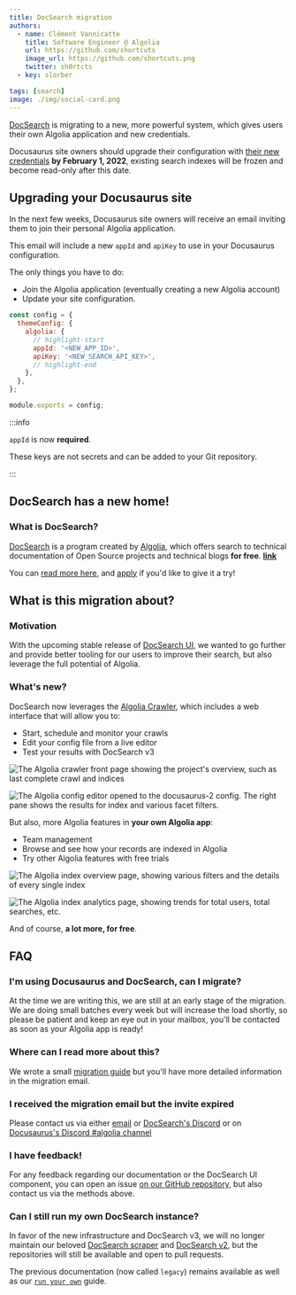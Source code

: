 ```yaml
---
title: DocSearch migration
authors:
  - name: Clément Vannicatte
    title: Software Engineer @ Algolia
    url: https://github.com/shortcuts
    image_url: https://github.com/shortcuts.png
    twitter: sh0rtcts
  - key: slorber

tags: [search]
image: ./img/social-card.png
---
```


[DocSearch](https://docsearch.algolia.com/) is migrating to a new, more powerful system, which gives users their own Algolia application and new credentials.

Docusaurus site owners should upgrade their configuration with [their new credentials](#im-using-docusaurus-and-docsearch-can-i-migrate) **by February 1, 2022**, existing search indexes will be frozen and become read-only after this date.

<!--truncate-->

## Upgrading your Docusaurus site

In the next few weeks, Docusaurus site owners will receive an email inviting them to join their personal Algolia application.

This email will include a new `appId` and `apiKey` to use in your Docusaurus configuration.

The only things you have to do:

- Join the Algolia application (eventually creating a new Algolia account)
- Update your site configuration.

```js title="docusaurus.config.js"
const config = {
  themeConfig: {
    algolia: {
      // highlight-start
      appId: '<NEW_APP_ID>',
      apiKey: '<NEW_SEARCH_API_KEY>',
      // highlight-end
    },
  },
};

module.exports = config;
```

:::info

`appId` is now **required**.

These keys are not secrets and can be added to your Git repository.

:::

## DocSearch has a new home!

### What is DocSearch?

[DocSearch](https://docsearch.algolia.com/) is a program created by [Algolia](http://algolia.com/), which offers search to technical documentation of Open Source projects and technical blogs **for free**. **[link](../../versioned_docs/version-2.0.1/blog.mdx)**

You can [read more here](https://docsearch.algolia.com/docs/what-is-docsearch/), and [apply](https://docsearch.algolia.com/apply) if you'd like to give it a try!

## What is this migration about?

### Motivation

With the upcoming stable release of [DocSearch UI](https://docsearch.algolia.com/docs/DocSearch-v3), we wanted to go further and provide better tooling for our users to improve their search, but also leverage the full potential of Algolia.

### What's new?

DocSearch now leverages the [Algolia Crawler](https://www.algolia.com/products/search-and-discovery/crawler/), which includes a web interface that will allow you to:

- Start, schedule and monitor your crawls
- Edit your config file from a live editor
- Test your results with DocSearch v3

![The Algolia crawler front page showing the project's overview, such as last complete crawl and indices](./img/crawler-overview.png)

![The Algolia config editor opened to the docusaurus-2 config. The right pane shows the results for index and various facet filters.](./img/editor.png)

But also, more Algolia features in **your own Algolia app**:

- Team management
- Browse and see how your records are indexed in Algolia
- Try other Algolia features with free trials

![The Algolia index overview page, showing various filters and the details of every single index](./img/index-overview.png)

![The Algolia index analytics page, showing trends for total users, total searches, etc.](./img/index-analytics.png)

And of course, **a lot more, for free**.

## FAQ

### I'm using Docusaurus and DocSearch, can I migrate?

At the time we are writing this, we are still at an early stage of the migration. We are doing small batches every week but will increase the load shortly, so please be patient and keep an eye out in your mailbox, you'll be contacted as soon as your Algolia app is ready!

### Where can I read more about this?

We wrote a small [migration guide](https://docsearch.algolia.com/docs/migrating-from-legacy) but you'll have more detailed information in the migration email.

### I received the migration email but the invite expired

Please contact us via either [email](mailto:docsearch@algolia.com) or [DocSearch's Discord](https://discord.gg/bRTacwYrfX) or on [Docusaurus's Discord #algolia channel](https://discordapp.com/invite/docusaurus)

### I have feedback!

For any feedback regarding our documentation or the DocSearch UI component, you can open an issue [on our GitHub repository](https://github.com/algolia/docsearch/issues), but also contact us via the methods above.

### Can I still run my own DocSearch instance?

In favor of the new infrastructure and DocSearch v3, we will no longer maintain our beloved [DocSearch scraper](https://github.com/algolia/docsearch-scraper) and [DocSearch v2](https://github.com/algolia/docsearch/tree/master), but the repositories will still be available and open to pull requests.

The previous documentation (now called `legacy`) remains available as well as our [`run your own`](https://docsearch.algolia.com/docs/legacy/run-your-own) guide.
